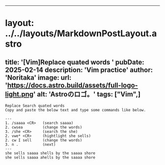 
---
# layout: ../../layouts/MarkdownPostLayout.astro
title: '[Vim]Replace quated words
'
pubDate: 2025-02-14
description: 'Vim practice'
author: 'Noritaka'
image:
    url: 'https://docs.astro.build/assets/full-logo-light.png'
    alt: 'Astroのロゴ。'
tags: ["Vim",]
---


```
Replace Search quated words
Copy and paste the below text and type some commands like below.

---
1. /saaaa <CR>   (search saaaa)
2. cwsea         (change the words)
3. /she <CR>     (search the she)
2. vwe* <CR>     (hightlight she sells)
2. cw I sell     (change the words)
3. n .           (next)
---
she sells saaaa shells by the saaaa shore
she sells saaaa ahells by the saaaa shore
```
